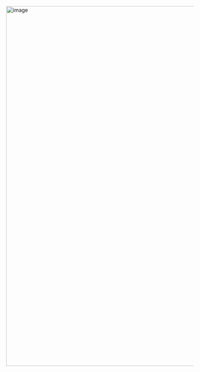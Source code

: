 <img width="1667" height="969" alt="image" src="https://github.com/user-attachments/assets/9a6fb938-f60d-4aa9-adde-02913c1e3f8b" />
